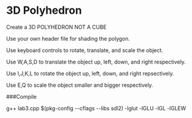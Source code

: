 3D Polyhedron
==========

Create a 3D POLYHEDRON NOT A CUBE

Use your own header file for shading the polygon.

Use keyboard controls to rotate, translate, and scale the object.

Use W,A,S,D to translate the object up, left, down, and right respectively.

Use I,J,K,L to rotate the object up, left, down, and right repsectively.

Use E,Q to scale the object smaller and bigger respectively.

###Compile

g++ lab3.cpp $(pkg-config --cflags --libs sdl2) -lglut -lGLU -lGL -lGLEW
